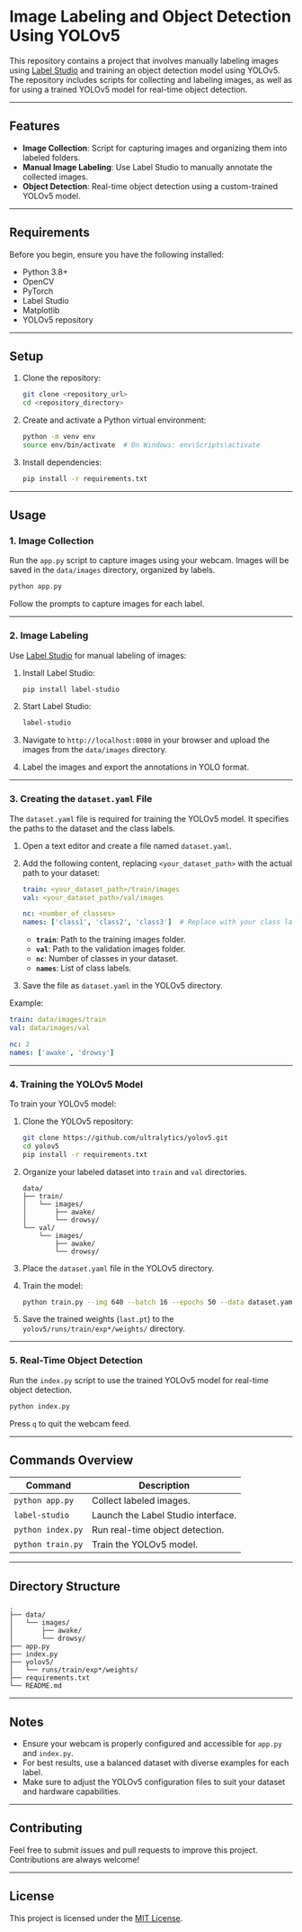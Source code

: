 # Image Labeling and Object Detection Using YOLOv5

This repository contains a project that involves manually labeling images using [Label Studio](https://labelstud.io/) and training an object detection model using YOLOv5. The repository includes scripts for collecting and labeling images, as well as for using a trained YOLOv5 model for real-time object detection.

---

## Features

- **Image Collection**: Script for capturing images and organizing them into labeled folders.
- **Manual Image Labeling**: Use Label Studio to manually annotate the collected images.
- **Object Detection**: Real-time object detection using a custom-trained YOLOv5 model.

---

## Requirements

Before you begin, ensure you have the following installed:

- Python 3.8+
- OpenCV
- PyTorch
- Label Studio
- Matplotlib
- YOLOv5 repository

---

## Setup

1. Clone the repository:

   ```bash
   git clone <repository_url>
   cd <repository_directory>
   ```

2. Create and activate a Python virtual environment:

   ```bash
   python -m venv env
   source env/bin/activate  # On Windows: env\Scripts\activate
   ```

3. Install dependencies:

   ```bash
   pip install -r requirements.txt
   ```

---

## Usage

### 1. Image Collection

Run the `app.py` script to capture images using your webcam. Images will be saved in the `data/images` directory, organized by labels.

```bash
python app.py
```

Follow the prompts to capture images for each label.

---

### 2. Image Labeling

Use [Label Studio](https://labelstud.io/) for manual labeling of images:

1. Install Label Studio:

   ```bash
   pip install label-studio
   ```

2. Start Label Studio:

   ```bash
   label-studio
   ```

3. Navigate to `http://localhost:8080` in your browser and upload the images from the `data/images` directory.

4. Label the images and export the annotations in YOLO format.

---

### 3. Creating the `dataset.yaml` File

The `dataset.yaml` file is required for training the YOLOv5 model. It specifies the paths to the dataset and the class labels.

1. Open a text editor and create a file named `dataset.yaml`.
2. Add the following content, replacing `<your_dataset_path>` with the actual path to your dataset:

   ```yaml
   train: <your_dataset_path>/train/images
   val: <your_dataset_path>/val/images

   nc: <number_of_classes>
   names: ['class1', 'class2', 'class3']  # Replace with your class labels
   ```

   - **`train`**: Path to the training images folder.
   - **`val`**: Path to the validation images folder.
   - **`nc`**: Number of classes in your dataset.
   - **`names`**: List of class labels.

3. Save the file as `dataset.yaml` in the YOLOv5 directory.

Example:

```yaml
train: data/images/train
val: data/images/val

nc: 2
names: ['awake', 'drowsy']
```

---

### 4. Training the YOLOv5 Model

To train your YOLOv5 model:

1. Clone the YOLOv5 repository:

   ```bash
   git clone https://github.com/ultralytics/yolov5.git
   cd yolov5
   pip install -r requirements.txt
   ```

2. Organize your labeled dataset into `train` and `val` directories.

   ```
   data/
   ├── train/
   │   └── images/
   │       ├── awake/
   │       └── drowsy/
   └── val/
       └── images/
           ├── awake/
           └── drowsy/
   ```

3. Place the `dataset.yaml` file in the YOLOv5 directory.

4. Train the model:

   ```bash
   python train.py --img 640 --batch 16 --epochs 50 --data dataset.yaml --weights yolov5s.pt --cache
   ```

5. Save the trained weights (`last.pt`) to the `yolov5/runs/train/exp*/weights/` directory.

---

### 5. Real-Time Object Detection

Run the `index.py` script to use the trained YOLOv5 model for real-time object detection.

```bash
python index.py
```

Press `q` to quit the webcam feed.

---

## Commands Overview

| Command                                | Description                              |
|----------------------------------------|------------------------------------------|
| `python app.py`                        | Collect labeled images.                 |
| `label-studio`                         | Launch the Label Studio interface.      |
| `python index.py`                      | Run real-time object detection.         |
| `python train.py`                      | Train the YOLOv5 model.                 |

---

## Directory Structure

```
.
├── data/
│   └── images/
│       ├── awake/
│       └── drowsy/
├── app.py
├── index.py
├── yolov5/
│   └── runs/train/exp*/weights/
├── requirements.txt
└── README.md
```

---

## Notes

- Ensure your webcam is properly configured and accessible for `app.py` and `index.py`.
- For best results, use a balanced dataset with diverse examples for each label.
- Make sure to adjust the YOLOv5 configuration files to suit your dataset and hardware capabilities.

---

## Contributing

Feel free to submit issues and pull requests to improve this project. Contributions are always welcome!

---

## License

This project is licensed under the [MIT License](LICENSE).
